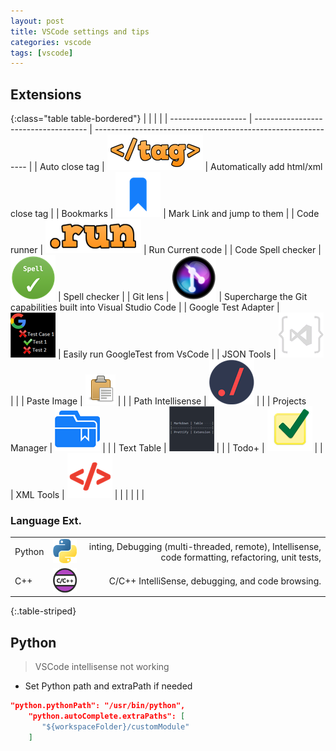 ```yaml
---
layout: post
title: VSCode settings and tips
categories: vscode
tags: [vscode]
---
```


## Extensions
{:class="table table-bordered"}
|                     |                                      |                                                                |
| ------------------- | ------------------------------------ | ------------------------------------------------------------- |
| Auto close tag      | ![](/images/2018-12-19-06-53-19.png) | Automatically add html/xml close tag                           |
| Bookmarks           | ![](images/2018-12-19-06-56-03.png)  | Mark Link and jump to them                                     |
| Code runner         | ![](/images/2018-12-19-07-07-33.png) | Run Current code                                               |
| Code Spell checker  | ![](/images/2018-12-19-07-08-18.png) | Spell checker                                                  |
| Git lens            | ![](images/2018-12-19-07-08-57.png)  | Supercharge the Git capabilities built into Visual Studio Code |
| Google Test Adapter | ![](/images/2018-12-19-07-12-48.png) | Easily run GoogleTest from VsCode                              |
| JSON Tools          | ![](/images/2018-12-19-07-14-36.png) |                                                                |
| Paste Image         | ![](/images/2018-12-19-07-16-19.png) |                                                                |
| Path Intellisense   | ![](/images/2018-12-19-07-16-44.png) |                                                                |
| Projects Manager    | ![](/images/2018-12-19-07-17-55.png) |                                                                |
| Text Table          | ![](/images/2018-12-19-07-19-55.png) |                                                                |
| Todo+               | ![](/images/2018-12-19-07-18-45.png) |                                                                |
| XML Tools           | ![](/images/2018-12-19-07-15-36.png) |                                                                |
|                     |                                      |                                                                |



### Language Ext.
|        |                                      |                                                                                                     |
| ------ | ------------------------------------ | --------------------------------------------------------------------------------------------------: |
| Python | ![](/images/2018-12-19-07-05-05.png) | inting, Debugging (multi-threaded, remote), Intellisense, code formatting, refactoring, unit tests, |
| C++    | ![](/images/2018-12-19-07-05-43.png) | C/C++ IntelliSense, debugging, and code browsing.                                                   |
{:.table-striped}

## Python
> VSCode intellisense not working

- Set Python path and extraPath if needed
```json
"python.pythonPath": "/usr/bin/python",
    "python.autoComplete.extraPaths": [
       "${workspaceFolder}/customModule"
    ]
```